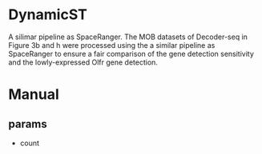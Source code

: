 # DynamicST
A silimar pipeline as SpaceRanger.
The MOB datasets of Decoder-seq in Figure 3b and h were processed using the a similar pipeline as SpaceRanger to ensure a fair comparison of the gene detection sensitivity and the lowly-expressed Olfr gene detection.

# Manual
## params
  * count 
